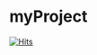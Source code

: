 # myProject
[![Hits](https://hits.seeyoufarm.com/api/count/incr/badge.svg?url=https%3A%2F%2Fgithub.com%2Fthwang%2Fhit-counter&count_bg=%23338CDB&title_bg=%23555555&icon=&icon_color=%23340F0F&title=hits&edge_flat=false)](https://hits.seeyoufarm.com)
